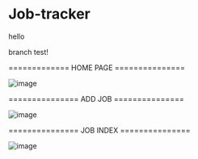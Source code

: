 # Job-tracker

hello

branch test!




============= HOME PAGE ===============

![image](https://user-images.githubusercontent.com/100539234/167037279-0fb8722a-7a47-49b1-925e-5ea96f7542b3.png)

=============== ADD JOB ===============

![image](https://user-images.githubusercontent.com/100539234/167037985-a7946427-5f81-4614-aa23-acf655140234.png)

=============== JOB INDEX ===============

![image](https://user-images.githubusercontent.com/100539234/167038102-ff48a65d-10a2-4c26-bab0-2d2ae09a6a9a.png)


